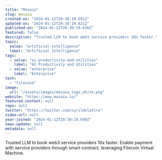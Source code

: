```yaml
---
title: "Mosaia"
slug: mosaia
created-on: "2024-01-12T20:30:19.591Z"
updated-on: "2024-01-12T20:30:19.621Z"
published-on: "2024-01-12T20:30:19.636Z"
featured: false
description: "Trusted LLM to book web3 service providers 10x faster."
topic:
  value: "artificial-intelligence"
  label: "Artificial Intelligence"
tags:
  - value: "ai-productivity-and-utilities"
    label: "AI Productivity and Utilities"
  - value: "enterprise"
    label: "Enterprise"
tech:
  - "filecoin"
image:
  url: "/assets/images/mosaia_logo_white.png"
website: "https://www.mosaia.io/"
featured-content: null
repo: null
twitter: "https://twitter.com/cyrildelattre"
video-url: null
year-joined: "2024-01-12T20:30:19.649Z"
news-update: null
metadata: null
---
```


Trusted LLM to book web3 service providers 10x faster. Enable payment with service providers through smart contract, leveraging Filecoin Virtual Machine.
